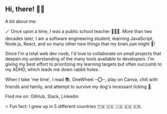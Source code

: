 ## Hi, there! 👋🏼

A bit about me:

🪄 Once upon a time, I was a public school teacher 👩🏻‍🏫. More than two decades later, I am a software engineering student, learning JavaScript, Node.js, React, and so many other new things that my brain just might 🤯! 

Since I'm a total web dev noob, I'd love to collaborate on small projects that deepen my understanding of the many tools available to developers. I'm giving my best effort to prioritzing my learning targets but often succumb to my ADHD, which leads me down rabbit holes.

When I take 'me time', I read 📚, OneWheel ‒⭕️‒, play on Canva, chill with friends and family, and attempt to survive my dog's incessant licking 🐶.

Find me on: GitHub, Slack, Linkedin

⭐️ Fun fact: I grew up in 5 different countries 🇹🇼 🇺🇸 🇮🇩 🇸🇬 🇰🇷.
